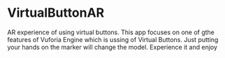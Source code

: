 # VirtualButtonAR
AR experience of using virtual buttons.
This app focuses on one of gthe features of Vuforia Engine which is ussing of Virtual Buttons.
Just putting your hands on the marker will change the model.
Experience it and enjoy
